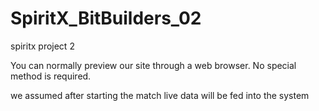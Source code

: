# SpiritX_BitBuilders_02
spiritx project 2

You can normally preview our site through a web browser. No special method is required.

we assumed after starting the match live data will be fed into the system

